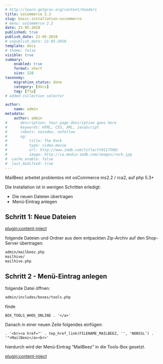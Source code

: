 ```yaml
---
# http://learn.getgrav.org/content/headers
title: osCommerce 2.2
slug: basic-installation-oscommerce
# menu: osCommerce 2.2
date: 21-05-2010
published: true
publish_date: 21-05-2010
# unpublish_date: 21-05-2010
template: docs
# theme: false
visible: true
summary:
    enabled: true
    format: short
    size: 128
taxonomy:
    migration_status: done
    category: [docs]
    tag: [ftp]
# added collection selector

author:
    name: admin
metadata:
    author: admin
#      description: Your page description goes here
#      keywords: HTML, CSS, XML, JavaScript
#      robots: noindex, nofollow
#      og:
#          title: The Rock
#          type: video.movie
#          url: http://www.imdb.com/title/tt0117500/
#          image: http://ia.media-imdb.com/images/rock.jpg
#  cache_enable: false
#  last_modified: true
---
```


MailBeez arbeitet problemlos mit osCommerce ms2.2 / rca2, auf php 5.3+

Die Installation ist in wenigen Schritten erledigt:
- Die neuen Dateien übertragen
- Menü-Eintrag anlegen

## Schritt 1: Neue Dateien

[plugin:content-inject](/content_blocks/download_installer)


folgende Dateien und Ordner aus dem entpackten Zip-Archiv auf den Shop-Server übertragen:

```bash
admin/mailbeez.php
mailhive/
mailhive.php


```


## Schritt 2 - Menü-Eintrag anlegen


folgende Datei öffnen:

```bash
admin/includes/boxes/tools.php
```


finde

```
BOX_TOOLS_WHOS_ONLINE . '</a>'
```


Danach in einer neuen Zeile folgendes einfügen:


```
. '<br><a href="' . tep_href_link(FILENAME_MAILBEEZ, '', 'NONSSL') . '">MailBeez</a><br>'
```


hierdurch wird der Menü-Eintrag “MailBeez” in die Tools-Box gesetzt.


[plugin:content-inject](/content_blocks/run_installer)